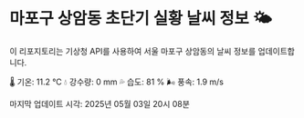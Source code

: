 
# 마포구 상암동 초단기 실황 날씨 정보 🌤️

이 리포지토리는 기상청 API를 사용하여 서울 마포구 상암동의 날씨 정보를 업데이트합니다. 

🌡️ 기온: 11.2 ℃
💧 강수량: 0 mm
💦 습도: 81 %
🌬️ 풍속: 1.9 m/s

마지막 업데이트 시각: 2025년 05월 03일 20시 08분    
